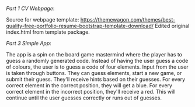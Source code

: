 *Part 1 CV Webpage*: 

Source for webpage template: https://themewagon.com/themes/best-quality-free-portfolio-resume-bootstrap-template-download/
Edited original index.html from template package. 

*Part 3 Simple App*:

The app is a spin on the board game mastermind where the player has to guess a randomly generated code. Instead of having
the user guess a code of colours, the user is to guess a code of four elements. Input from the user is
taken through buttons. They can guess elements, start a new game, or submit their guess. They'll receive hints based on their guesses. 
For every correct element in the correct position, they will get a blue. For every correct element in the incorrect position,
they'll receive a red. This will continue until the user guesses correctly or runs out of guesses. 